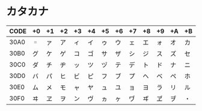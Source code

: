 # カタカナ

|CODE|+0|+1|+2|+3|+4|+5|+6|+7|+8|+9|+A|+B|+C|+D|+E|+F|
|----|--|--|--|--|--|--|--|--|--|--|--|--|--|--|--|--|
|30A0| ゠ | ァ | ア | ィ | イ | ゥ | ウ | ェ | エ | ォ | オ | カ | ガ | キ | ギ | ク |
|30B0| グ | ケ | ゲ | コ | ゴ | サ | ザ | シ | ジ | ス | ズ | セ | ゼ | ソ | ゾ | タ |
|30C0| ダ | チ | ヂ | ッ | ツ | ヅ | テ | デ | ト | ド | ナ | ニ | ヌ | ネ | ノ | ハ |
|30D0| バ | パ | ヒ | ビ | ピ | フ | ブ | プ | ヘ | ベ | ペ | ホ | ボ | ポ | マ | ミ |
|30E0| ム | メ | モ | ャ | ヤ | ュ | ユ | ョ | ヨ | ラ | リ | ル | レ | ロ | ヮ | ワ |
|30F0| ヰ | ヱ | ヲ | ン | ヴ | ヵ | ヶ | ヷ | ヸ | ヹ | ヺ | ・ | ー | ヽ | ヾ | ヿ |
